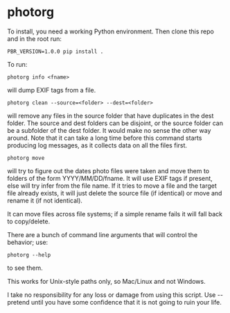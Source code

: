 # photorg

To install, you need a working Python environment. Then clone this repo and in the root run:

    PBR_VERSION=1.0.0 pip install .

To run:

    photorg info <fname>
    
will dump EXIF tags from a file.

    photorg clean --source=<folder> --dest=<folder>
    
will remove any files in the source folder that have duplicates in the dest folder. The source and dest folders can be disjoint, or the source folder can be a subfolder of the dest folder. It would make no sense the other way around. Note that it can take a long time before this command starts producing log messages, as it collects data on all the files first.

    photorg move
    
will try to figure out the dates photo files were taken and move them to folders of the form YYYY/MM/DD/fname. It will use EXIF tags if present, else will try infer from the file name. If it tries to move a file and the target file already exists, it will just delete the source file (if identical) or move and rename it (if not identical).

It can move files across file systems; if a simple rename fails it will fall back to copy/delete.

There are a bunch of command line arguments that will control the behavior; use:

    photorg --help
    
to see them.

This works for Unix-style paths only, so Mac/Linux and not Windows. 

I take no responsibility for any loss or damage from using this script. Use --pretend until you have some confidence that it is not going to ruin your life.

